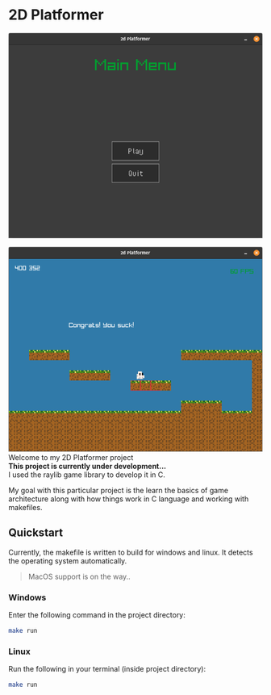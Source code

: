 # 2D Platformer
![main menu screenshot](menu.png)  
  
![in game screenshot](game.png)
Welcome to my 2D Platformer project  
**This project is currently under development...**  
I used the raylib game library to develop it in C.  

My goal with this particular project is the learn the basics of game architecture along with how things work in C language and working with makefiles.

## Quickstart
Currently, the makefile is written to build for windows and linux. It detects the operating system automatically.
> MacOS support is on the way..

### Windows
Enter the following command in the project directory:
```bash
make run
```

### Linux
Run the following in your terminal (inside project directory):
```bash
make run
```
